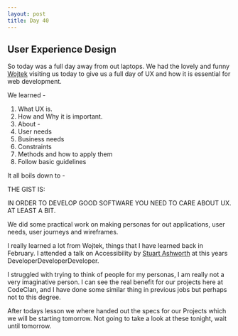 ```yaml
---
layout: post
title: Day 40
---
```



## User Experience Design   

So today was a full day away from out laptops. We had the lovely and funny [Wojtek](https://twitter.com/wojtekkutyla) visiting us today to give us a full day of UX and how it is essential for web development.

We learned -

1. What UX is.
2. How and Why it is important.
3. About -
  1. User needs
  2. Business needs
  3. Constraints
4. Methods and how to apply them
5. Follow basic guidelines

It all boils down to -

THE GIST IS:

IN ORDER TO DEVELOP GOOD
SOFTWARE YOU NEED TO CARE
ABOUT UX. AT LEAST A BIT.

We did some practical work on making personas for out applications, user needs, user journeys and wireframes.

I really learned a lot from Wojtek, things that I have learned back in February. I attended a talk on Accessibility by [Stuart Ashworth](https://twitter.com/stuartashworth9) at this years DeveloperDeveloperDeveloper.

I struggled with trying to think of people for my personas, I am really not a very imaginative person. I can see the real benefit for our projects here at CodeClan, and I have done some similar thing in previous jobs but perhaps not to this degree.

After todays lesson we where handed out the specs for our Projects which we will be starting tomorrow. Not going to take a look at these tonight, wait until tomorrow.
